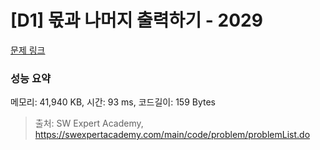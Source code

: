# [D1] 몫과 나머지 출력하기 - 2029 

[문제 링크](https://swexpertacademy.com/main/code/problem/problemDetail.do?contestProbId=AV5QGNvKAtEDFAUq) 

### 성능 요약

메모리: 41,940 KB, 시간: 93 ms, 코드길이: 159 Bytes



> 출처: SW Expert Academy, https://swexpertacademy.com/main/code/problem/problemList.do
